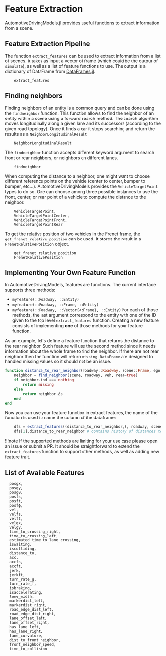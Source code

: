 # Feature Extraction

AutomotiveDrivingModels.jl provides useful functions to extract information from a scene.

## Feature Extraction Pipeline

The function `extract_features` can be used to extract information from a list of scenes. It takes as input a vector of frame (which could be the output of `simulate`), as well as a list of feature functions to use. The output is a dictionary of DataFrame from [DataFrames.jl](https://github.com/JuliaData/DataFrames.jl).

```@docs
    extract_features
```


## Finding neighbors

Finding neighbors of an entity is a common query and can be done using the `findneighbor` function. 
This function allows to find the neighbor of an entity within a scene using a forward search method. 
The search algorithm moves longitudinally along a given lane and its successors (according to the given road topology). 
Once it finds a car it stops searching and return the results as a `NeighborLongitudinalResult`

```@docs 
    NeighborLongitudinalResult
```

The `findneighbor` function accepts different keyword argument to search front or rear neighbors, or neighbors on different lanes.

```@docs 
    findneighbor
```

When computing the distance to a neighbor, one might want to choose different reference points on the vehicle (center to center, bumper to bumper, etc...). AutomotiveDrivingModels provides the `VehicleTargetPoint` types to do so. 
One can choose among three possible instances to use the front, center, or rear point of a vehicle to compute the distance to the neighbor.

```@docs 
    VehicleTargetPoint,
    VehicleTargetPointCenter,
    VehicleTargetPointFront,
    VehicleTargetPointRear
```

To get the relative position of two vehicles in the Frenet frame, the `get_frenet_relative_position` can be used. 
It stores the result in a `FrenetRelativePosition` object.

```@docs
    get_frenet_relative_position
    FrenetRelativePosition
```

## Implementing Your Own Feature Function

In AutomotiveDrivingModels, features are functions. The current interface supports three methods: 
- `myfeature(::Roadway, ::Entity)` 
- `myfeature(::Roadway, ::Frame, ::Entity)`
- `myfeature(::Roadway, ::Vector{<:Frame}, ::Entity)` 
For each of those methods, the last argument correspond to the entity with one of the ID given to the top level `extract_features` function. 
Creating a new feature consists of implementing **one** of those methods for your feature function.

As an example, let's define a feature function that returns the distance to the rear neighbor. Such feature will use the second method since it needs information about the whole frame to find the neighbor. If there are not rear neighbor then the function will return `missing`. `DataFrame` are designed to handled missing values so it should not be an issue.

```julia
function distance_to_rear_neighbor(roadway::Roadway, scene::Frame, ego::Entity)
    neighbor = find_neighbor(scene, roadway, veh, rear=true)
    if neighbor.ind === nothing 
        return missing 
    else 
        return neighbor.Δs
    end
end
```

Now you can use your feature function in extract features, the name of the function is used to name the column of the dataframe: 

```julia
    dfs = extract_features((distance_to_rear_neighbor,), roadway, scenes, [1])
    dfs[1].distance_to_rear_neighbor # contains history of distances to rear neighor
```

!!!note 
    If the supported methods are limiting for your use case please open an issue or submit a PR. 
    It should be straightforward to extend the `extract_features` function to support other methods, as well as adding new feature trait.

## List of Available Features 

```@docs
  posgx,
  posgy,
  posgθ,
  posfs,
  posft,
  posfϕ,
  vel,
  velfs,
  velft,
  velgx,
  velgy,
  time_to_crossing_right,
  time_to_crossing_left,
  estimated_time_to_lane_crossing,
  iswaiting,
  iscolliding,
  distance_to,
  acc,
  accfs,
  accft,
  jerk,
  jerkft,
  turn_rate_g,
  turn_rate_f,
  isbraking,
  isaccelerating,
  lane_width,
  markerdist_left,
  markerdist_right,
  road_edge_dist_left,
  road_edge_dist_right,
  lane_offset_left,
  lane_offset_right,
  has_lane_left,
  has_lane_right,
  lane_curvature,
  dist_to_front_neighbor,
  front_neighbor_speed,
  time_to_collision
```
